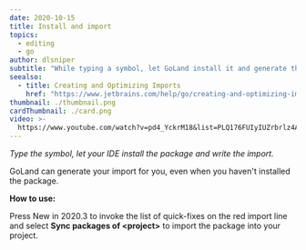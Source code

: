 ```yaml
---
date: 2020-10-15
title: Install and import
topics:
  - editing
  - go
author: dlsniper
subtitle: "While typing a symbol, let GoLand install it and generate the import."
seealso:
  - title: Creating and Optimizing Imports
    href: "https://www.jetbrains.com/help/go/creating-and-optimizing-imports.html"
thumbnail: ./thumbnail.png
cardThumbnail: ./card.png
video: >-
  https://www.youtube.com/watch?v=pd4_YckrM18&list=PLQ176FUIyIUZrbrlz4AY1V8VzBJKZyVlW&index=59
---
```


_Type the symbol, let your IDE install the package and write the import._

GoLand can generate your import for you, even when you haven't installed the package.

**How to use:**

Press <span class="tag is-rounded">New in 2020.3</span> to invoke the list of quick-fixes on the red import line and select **Sync packages of <project\>** to import the package into your project.
